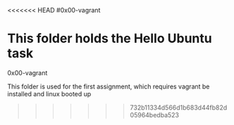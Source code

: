 <<<<<<< HEAD
#0x00-vagrant

This folder holds the Hello Ubuntu task
=======
0x00-vagrant

This folder is used for the first assignment, which requires vagrant be installed and linux booted up
>>>>>>> 732b11334d566d1b683d44fb82d05964bedba523
